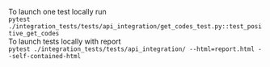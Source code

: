 To launch one test locally run \
`pytest ./integration_tests/tests/api_integration/get_codes_test.py::test_positive_get_codes`\
To launch tests locally with report \
`pytest ./integration_tests/tests/api_integration/ --html=report.html --self-contained-html `
